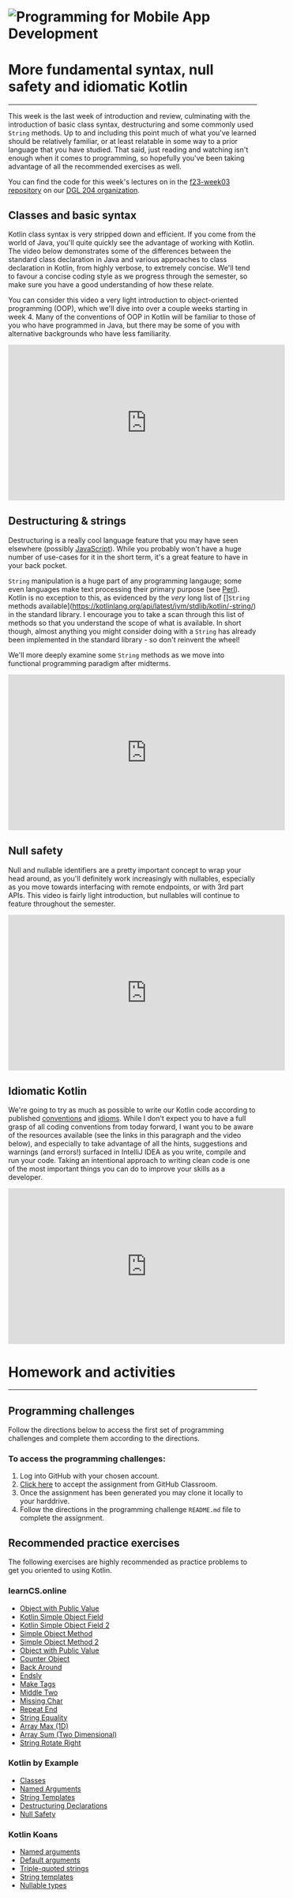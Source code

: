 # ![Programming for Mobile App Development](images/1366x768-kotlin2022_2.png )

# More fundamental syntax, null safety and idiomatic Kotlin
---
This week is the last week of introduction and review, culminating with the introduction of basic class syntax, destructuring and some commonly used `String` methods. Up to and including this point much of what you've learned should be relatively familiar, or at least relatable in some way to a prior language that you have studied. That said, just reading and watching isn't enough when it comes to programming, so hopefully you've been taking advantage of all the recommended exercises as well.

You can find the code for this week's lectures on in the [f23-week03 repository](https://github.com/nic-dgl-204-fall-2023/f23-week03) on our [DGL 204 organization](https://github.com/nic-dgl-204-fall-2023).

## Classes and basic syntax
Kotlin class syntax is very stripped down and efficient. If you come from the world of Java, you'll quite quickly see the advantage of working with Kotlin. The video below demonstrates some of the differences between the standard class declaration in Java and various approaches to class declaration in Kotlin, from highly verbose, to extremely concise. We'll tend to favour a concise coding style as we progress through the semester, so make sure you have a good understanding of how these relate. 

You can consider this video a very light introduction to object-oriented programming (OOP), which we'll dive into over a couple weeks starting in week 4. Many of the conventions of OOP in Kotlin will be familiar to those of you who have programmed in Java, but there may be some of you with alternative backgrounds who have less familiarity. 

<iframe width="560" height="315" src="https://www.youtube.com/embed/BoVarI5C2yk" title="YouTube video player" frameborder="0" allow="accelerometer; autoplay; clipboard-write; encrypted-media; gyroscope; picture-in-picture" allowfullscreen></iframe>

## Destructuring & strings
Destructuring is a really cool language feature that you may have seen elsewhere (possibly [JavaScript](https://developer.mozilla.org/en-US/docs/Web/JavaScript/Reference/Operators/Destructuring_assignment)). While you probably won't have a huge number of use-cases for it in the short term, it's a great feature to have in your back pocket.

`String` manipulation is a huge part of any programming langauge; some even languages make text processing their primary purpose (see [Perl](https://en.wikipedia.org/wiki/Perl)). Kotlin is no exception to this, as evidenced by the _very_ long list of []`String` methods available](https://kotlinlang.org/api/latest/jvm/stdlib/kotlin/-string/) in the standard library. I encourage you to take a scan through this list of methods so that you understand the scope of what is available. In short though, almost anything you might consider doing with a `String` has already been implemented in the standard library - so don't reinvent the wheel! 

We'll more deeply examine some `String` methods as we move into functional programming paradigm after midterms.
<iframe width="560" height="315" src="https://www.youtube.com/embed/eRvez-DQoHs" title="YouTube video player" frameborder="0" allow="accelerometer; autoplay; clipboard-write; encrypted-media; gyroscope; picture-in-picture" allowfullscreen></iframe>

## Null safety 
Null and nullable identifiers are a pretty important concept to wrap your head around, as you'll definitely work increasingly with nullables, especially as you move towards interfacing with remote endpoints, or with 3rd part APIs. This video is fairly light introduction, but nullables will continue to feature throughout the semester.

<iframe width="560" height="315" src="https://youtube.com/embed/fR85bHuOhLE" title="YouTube video player" frameborder="0" allow="accelerometer; autoplay; clipboard-write; encrypted-media; gyroscope; picture-in-picture" allowfullscreen></iframe>

## Idiomatic Kotlin
We're going to try as much as possible to write our Kotlin code according to published [conventions](https://kotlinlang.org/docs/coding-conventions.html) and [idioms](https://kotlinlang.org/docs/idioms.html). While I don't expect you to have a full grasp of all coding conventions from today forward, I want you to be aware of the resources available (see the links in this paragraph and the video below), and especially to take advantage of all the hints, suggestions and warnings (and errors!) surfaced in IntelliJ IDEA as you write, compile and run your code. Taking an intentional approach to writing clean code is one of the most important things you can do to improve your skills as a developer.

<iframe width="560" height="315" src="https://youtube.com/embed/gHf05A_kbCY" title="YouTube video player" frameborder="0" allow="accelerometer; autoplay; clipboard-write; encrypted-media; gyroscope; picture-in-picture" allowfullscreen></iframe>

# Homework and activities
---
## Programming challenges 
Follow the directions below to access the first set of programming challenges and complete them according to the directions.

### To access the programming challenges:
1. Log into GitHub with your chosen account.
2. [Click here]() to accept the assignment from GitHub Classroom.
3. Once the assignment has been generated you may clone it locally to your harddrive.
4. Follow the directions in the programming challenge `README.md` file to complete the assignment.

## Recommended practice exercises
The following exercises are highly recommended as practice problems to get you oriented to using Kotlin.
### learnCS.online
- [Object with Public Value](https://www.learncs.online/practice/kotlin/object-with-public-value/challen@illinois.edu#object-with-public-value)
- [Kotlin Simple Object Field](https://www.learncs.online/practice/kotlin/kotlin-simple-object-field/challen@illinois.edu)
- [Kotlin Simple Object Field 2](https://www.learncs.online/practice/kotlin/kotlin-simple-object-field-2/challen@illinois.edu)
- [Simple Object Method](https://www.learncs.online/practice/kotlin/simple-object-method/challen@illinois.edu#simple-object-method)
- [Simple Object Method 2](https://www.learncs.online/practice/kotlin/simple-object-method-2/challen@illinois.edu)
- [Object with Public Value](https://www.learncs.online/practice/kotlin/object-with-public-value/challen@illinois.edu)
- [Counter Object](https://www.learncs.online/practice/kotlin/counter-object/challen@illinois.edu)
- [Back Around](https://www.learncs.online/practice/kotlin/back-around/challen@illinois.edu?returnTo=strings)
- [Endsly](https://www.learncs.online/practice/kotlin/endsly/challen@illinois.edu?returnTo=strings)
- [Make Tags](https://www.learncs.online/practice/kotlin/make-tags/challen@illinois.edu?returnTo=strings)
- [Middle Two](https://www.learncs.online/practice/kotlin/middle-two/challen@illinois.edu?returnTo=strings)
- [Missing Char](https://www.learncs.online/practice/kotlin/missing-char/challen@illinois.edu?returnTo=strings)
- [Repeat End](https://www.learncs.online/practice/kotlin/repeat-end/challen@illinois.edu?returnTo=strings)
- [String Equality](https://www.learncs.online/practice/kotlin/string-equality/challen@illinois.edu#string-equality)
- [Array Max (1D)](https://www.learncs.online/practice/kotlin/array-max-1d/challen@illinois.edu?returnTo=null)
- [Array Sum (Two Dimensional)](https://www.learncs.online/practice/kotlin/array-sum-two-dimensional/challen@illinois.edu?returnTo=null)
- [String Rotate Right](https://www.learncs.online/practice/kotlin/string-rotate-right/challen@illinois.edu#string-rotate-right)


### Kotlin by Example
- [Classes](https://play.kotlinlang.org/byExample/01_introduction/05_Classes)
- [Named Arguments](https://play.kotlinlang.org/byExample/08_productivity_boosters/01_namedArguments)
- [String Templates](https://play.kotlinlang.org/byExample/08_productivity_boosters/02_String%20Templates)
- [Destructuring Declarations](https://play.kotlinlang.org/byExample/08_productivity_boosters/03_Destructuring%20Declarations)
- [Null Safety](https://play.kotlinlang.org/byExample/01_introduction/04_Null%20Safety)

### Kotlin Koans
- [Named arguments](https://play.kotlinlang.org/koans/Introduction/Named%20arguments/Task.kt)
- [Default arguments](https://play.kotlinlang.org/koans/Introduction/Named%20arguments/Task.kt)
- [Triple-quoted strings](https://play.kotlinlang.org/koans/Introduction/Triple-quoted%20strings/Task.kt)
- [String templates](https://play.kotlinlang.org/koans/Introduction/String%20templates/Task.kt)
- [Nullable types](https://play.kotlinlang.org/koans/Introduction/Nullable%20types/Task.kt)